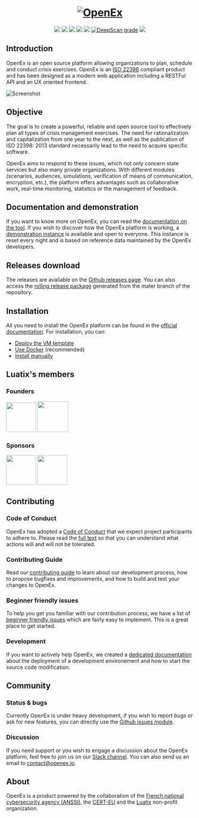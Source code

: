 <h1 align="center">
  <a href="https://www.openex.io"><img src="https://www.openex.io/wp-content/uploads/2020/11/logo_github2.png" alt="OpenEx"></a>
</h1>
<p align="center">
  <a href="https://www.openex.io" alt="Website"><img src="https://img.shields.io/badge/website-openex.io-blue.svg" /></a>
  <a href="https://www.notion.so/luatix/OpenEx-Public-Knowledge-Base-bbc835446e9140999d6f2e10d96c2ee0" alt="Documentation"><img src="https://img.shields.io/badge/Documentation-Notion-orange.svg" /></a>
  <a href="https://slack.luatix.org" alt="Slack"><img src="https://slack.luatix.org/badge.svg" /></a>
  <a href="https://cloud.drone.io/OpenEx-Platform/openex"><img src="https://cloud.drone.io/api/badges/OpenEx-Platform/openex/status.svg" /></a>
  <a href="https://codecov.io/gh/OpenEx-Platform/openex"><img src="https://codecov.io/gh/OpenEx-Platform/openex/graph/badge.svg" /></a>
  <a href="https://deepscan.io/dashboard#view=project&tid=11710&pid=14631&bid=276803"><img src="https://deepscan.io/api/teams/11710/projects/14631/branches/276803/badge/grade.svg" alt="DeepScan grade"></a>
  <a href="https://hub.docker.com/u/openexhq" alt="Docker pulls"><img src="https://img.shields.io/docker/pulls/openexhq/platform" /></a>
</p>

## Introduction

OpenEx is an open source platform allowing organizations to plan, schedule and conduct crisis exercises. OpenEx is an [ISO 22398](http://www.iso.org/iso/iso_catalogue/catalogue_tc/catalogue_detail.htm?csnumber=50294) compliant product and has been designed as a modern web application including a RESTFul API and an UX oriented frontend.

![Screenshot](https://www.openex.io/wp-content/uploads/2021/01/screenshot.png "Screenshot")

## Objective

The goal is to create a powerful, reliable and open source tool to effectively plan all types of crisis management exercises. The need for rationalization and capitalization from one year to the next, as well as the publication of ISO 22398: 2013 standard necessarily lead to the need to acquire specific software. 

OpenEx aims to respond to these issues, which not only concern state services but also many private organizations. With different modules (scenarios, audiences, simulations, verification of means of communication, encryption, etc.), the platform offers advantages such as collaborative work, real-time monitoring, statistics or the management of feedback.

## Documentation and demonstration

If you want to know more on OpenEx, you can read the [documentation on the tool](https://www.notion.so/luatix/OpenEx-Public-Knowledge-Base-bbc835446e9140999d6f2e10d96c2ee0). If you wish to discover how the OpenEx platform is working, a [demonstration instance](https://demo.openex.io) is available and open to everyone. This instance is reset every night and is based on reference data maintained by the OpenEx developers.

## Releases download

The releases are available on the [Github releases page](https://github.com/OpenEx-Platform/openex/releases). You can also access the [rolling release package](https://releases.openex.io) generated from the mater branch of the repository.

## Installation

All you need to install the OpenEx platform can be found in the [official documentation](https://www.notion.so/luatix/OpenEx-Public-Knowledge-Base-bbc835446e9140999d6f2e10d96c2ee0). For installation, you can:

* [Deploy the VM template](https://www.notion.so/luatix/Virtual-machine-template-7a01e6731c13453ab0547e88a6967119)
* [Use Docker](https://www.notion.so/luatix/Using-Docker-99d79e4abaa6401d9aa68a8064aaee78) (recommended)
* [Install manually](https://www.notion.so/luatix/Manual-deployment-eaacdd186f884d2f90af4ba5cdd15847)

## Luatix's members

### Founders

<p align="left">
  <a href="https://www.ssi.gouv.fr" alt="ANSSI"><img src="https://www.luatix.org/wp-content/uploads/2020/04/Anssi.png" width="80" /></a>
  <a href="https://cert.europa.eu" alt="CERT-EU"><img src="https://www.luatix.org/wp-content/uploads/2020/04/Certeu.png" width="83" /></a>
</p>

### Sponsors

<p align="left">
  <a href="https://www.intrinsec.com" alt="Intrinsec"><img src="https://www.luatix.org/wp-content/uploads/2020/12/intrinsec.png" width="80" /></a>
  <a href="https://www.thalesgroup.com" alt="Thales"><img src="https://www.luatix.org/wp-content/uploads/2020/04/Thales.png" width="80" /></a>
</p>

## Contributing

### Code of Conduct

OpenEx has adopted a [Code of Conduct](CODE_OF_CONDUCT.md) that we expect project participants to adhere to. Please read the [full text](CODE_OF_CONDUCT.md) so that you can understand what actions will and will not be tolerated.

### Contributing Guide

Read our [contributing guide](CONTRIBUTING.md) to learn about our development process, how to propose bugfixes and improvements, and how to build and test your changes to OpenEx.

### Beginner friendly issues

To help you get you familiar with our contribution process, we have a list of [beginner friendly issues](https://github.com/OpenEx-Platform/openex/labels/beginner%20friendly%20issue) which are fairly easy to implement. This is a great place to get started.

### Development

If you want to actively help OpenEx, we created a [dedicated documentation](https://www.notion.so/luatix/Environment-setup-7b7754139072490aa9cb01f798ba8d5b) about the deployment of a development environement and how to start the source code modification.

## Community

### Status & bugs

Currently OpenEx is under heavy development, if you wish to report bugs or ask for new features, you can directly use the [Github issues module](https://github.com/OpenEx-Platform/openex/issues).

### Discussion

If you need support or you wish to engage a discussion about the OpenEx platform, feel free to join us on our [Slack channel](https://slack.luatix.org). You can also send us an email to contact@openex.io.

## About

OpenEx is a product powered by the collaboration of the [French national cybersecurity agency (ANSSI)](https://ssi.gouv.fr), the [CERT-EU](https://cert.europa.eu) and the [Luatix](https://www.luatix.org) non-profit organization.
